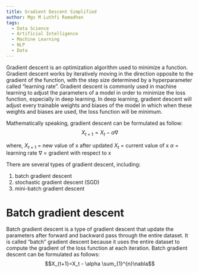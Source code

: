 ```yaml
---
title: Gradient Descent Simplified
author: Mgs M Luthfi Ramadhan
tags:
  - Data Science
  - Artificial Intelligence
  - Machine Learning
  - NLP
  - Data
---
```

<!-- excerpt start -->
Gradient descent is an optimization algorithm used to minimize a function. Gradient descent works by iteratively moving in the direction opposite to the gradient of the function, with the step size determined by a hyperparameter called “learning rate”. Gradient descent is commonly used in machine learning to adjust the parameters of a model in order to minimize the loss function, especially in deep learning. In deep learning, gradient descent will adjust every trainable weights and biases of the model in which when these weights and biases are used, the loss function will be minimum.
<!-- excerpt end -->

Mathematically speaking, gradient descent can be formulated as follow:
$$X_{t+1}=X_t - \alpha \nabla$$

where,
$X_{t+1}$ = new value of x after updated
$X_t$ = current value of x
$\alpha$ = learning rate
$\nabla$ = gradient with respect to x

There are several types of gradient descent, including:
1. batch gradient descent
2. stochastic gradient descent (SGD)
3. mini-batch gradient descent

# Batch gradient descent
Batch gradient descent is a type of gradient descent that update the parameters after forward and backward pass through the entire dataset. It is called “batch” gradient descent because it uses the entire dataset to compute the gradient of the loss function at each iteration. Batch gradient descent can be formulated as follows:
$$X_{t+1}=X_t - \alpha \sum_{1}^{n}\nabla$$

